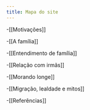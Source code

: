 ```yaml
---
title: Mapa do site
---
```


-[[Motivações]]

-[[A família]]

-[[Entendimento de família]]

-[[Relação com irmãs]]

-[[Morando longe]]

-[[Migração, lealdade e mitos]]

-[[Referências]]
